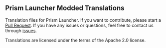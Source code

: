 Prism Launcher Modded Translations
---
Translation files for Prism Launcher.
If you want to contribute, please start a [Pull Request](https://github.com/Aruvelut-123/Translations/pulls). If you have any issues or questions, feel free to contact us through [issues](https://github.com/Aruvelut-123/Translations/issues).

Translations are licensed under the terms of the Apache 2.0 license.
